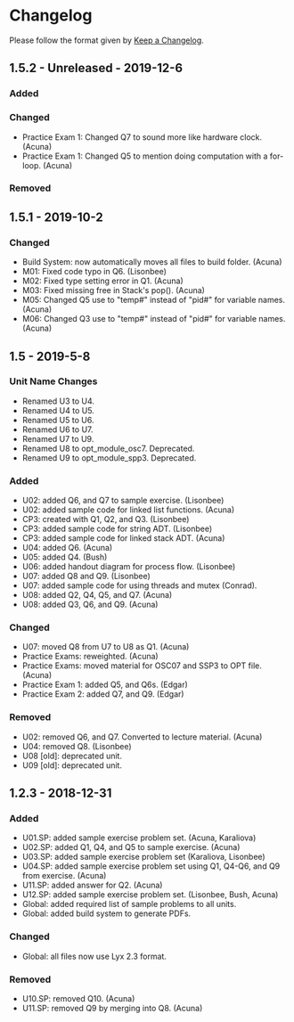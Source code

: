 # Changelog
Please follow the format given by [Keep a Changelog](https://keepachangelog.com/en/1.0.0/).

## 1.5.2 - Unreleased - 2019-12-6
### Added
### Changed
- Practice Exam 1: Changed Q7 to sound more like hardware clock. (Acuna)
- Practice Exam 1: Changed Q5 to mention doing computation with a for-loop. (Acuna)

### Removed

## 1.5.1 - 2019-10-2
### Changed
- Build System: now automatically moves all files to build folder. (Acuna)
- M01: Fixed code typo in Q6. (Lisonbee)
- M02: Fixed type setting error in Q1. (Acuna)
- M03: Fixed missing free in Stack's pop(). (Acuna)
- M05: Changed Q5 use to "temp#" instead of "pid#" for variable names. (Acuna)
- M06: Changed Q3 use to "temp#" instead of "pid#" for variable names. (Acuna)

## 1.5 - 2019-5-8
### Unit Name Changes
- Renamed U3 to U4.
- Renamed U4 to U5.
- Renamed U5 to U6.
- Renamed U6 to U7.
- Renamed U7 to U9.
- Renamed U8 to opt_module_osc7. Deprecated.
- Renamed U9 to opt_module_spp3. Deprecated.

### Added
- U02: added Q6, and Q7 to sample exercise. (Lisonbee)
- U02: added sample code for linked list functions. (Acuna)
- CP3: created with Q1, Q2, and Q3. (Lisonbee)
- CP3: added sample code for string ADT. (Lisonbee)
- CP3: added sample code for linked stack ADT. (Acuna)
- U04: added Q6. (Acuna)
- U05: added Q4. (Bush)
- U06: added handout diagram for process flow. (Lisonbee)
- U07: added Q8 and Q9. (Lisonbee)
- U07: added sample code for using threads and mutex (Conrad).
- U08: added Q2, Q4, Q5, and Q7. (Acuna)
- U08: added Q3, Q6, and Q9. (Acuna)

### Changed
- U07: moved Q8 from U7 to U8 as Q1. (Acuna)
- Practice Exams: reweighted. (Acuna)
- Practice Exams: moved material for OSC07 and SSP3 to OPT file. (Acuna)
- Practice Exam 1: added Q5, and Q6s. (Edgar)
- Practice Exam 2: added Q7, and Q9. (Edgar)

### Removed
- U02: removed Q6, and Q7. Converted to lecture material. (Acuna)
- U04: removed Q8. (Lisonbee)
- U08 [old]: deprecated unit.
- U09 [old]: deprecated unit.


## 1.2.3 - 2018-12-31
### Added
- U01.SP: added sample exercise problem set. (Acuna, Karaliova)
- U02.SP: added Q1, Q4, and Q5 to sample exercise. (Acuna)
- U03.SP: added sample exercise problem set (Karaliova, Lisonbee)
- U04.SP: added sample exercise problem set using Q1, Q4-Q6, and Q9 from exercise. (Acuna)
- U11.SP: added answer for Q2. (Acuna)
- U12.SP: added sample exercise problem set. (Lisonbee, Bush, Acuna)
- Global: added required list of sample problems to all units.
- Global: added build system to generate PDFs.

### Changed
- Global: all files now use Lyx 2.3 format.

### Removed
- U10.SP: removed Q10. (Acuna)
- U11.SP: removed Q9 by merging into Q8. (Acuna)

[Unreleased]: https://github.com/racuna1/ser334-public/compare/v1.5...HEAD
[1.5]: https://github.com/racuna1/ser334-public/compare/v1.2.3...1.5